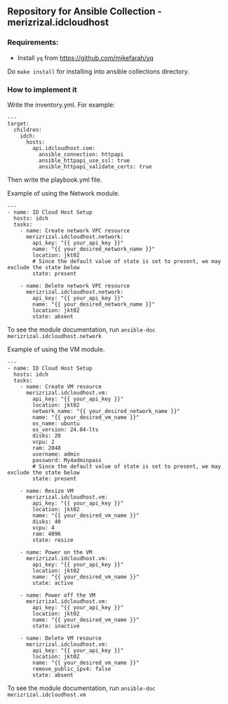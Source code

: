 ## Repository for Ansible Collection - merizrizal.idcloudhost

### Requirements:
- Install `yq` from https://github.com/mikefarah/yq

Do `make install` for installing into ansible collections directory.


### How to implement it
Write the inventory.yml. For example:
```
---
target:
  children:
    idch:
      hosts:
        api.idcloudhost.com:
          ansible_connection: httpapi
          ansible_httpapi_use_ssl: true
          ansible_httpapi_validate_certs: true
```

Then write the playbook.yml file.

Example of using the Network module.
```
---
- name: ID Cloud Host Setup
  hosts: idch
  tasks:
    - name: Create network VPC resource
      merizrizal.idcloudhost.network:
        api_key: "{{ your_api_key }}"
        name: "{{ your_desired_network_name }}"
        location: jkt02
        # Since the default value of state is set to present, we may exclude the state below
        state: present

    - name: Delete network VPC resource
      merizrizal.idcloudhost.network:
        api_key: "{{ your_api_key }}"
        name: "{{ your_desired_network_name }}"
        location: jkt02
        state: absent
```
To see the module documentation, run `ansible-doc merizrizal.idcloudhost.network`

Example of using the VM module.
```
---
- name: ID Cloud Host Setup
  hosts: idch
  tasks:
    - name: Create VM resource
      merizrizal.idcloudhost.vm:
        api_key: "{{ your_api_key }}"
        location: jkt02
        network_name: "{{ your_desired_network_name }}"
        name: "{{ your_desired_vm_name }}"
        os_name: ubuntu
        os_version: 24.04-lts
        disks: 20
        vcpu: 2
        ram: 2048
        username: admin
        password: My4adminpass
        # Since the default value of state is set to present, we may exclude the state below
        state: present

    - name: Resize VM
      merizrizal.idcloudhost.vm:
        api_key: "{{ your_api_key }}"
        location: jkt02
        name: "{{ your_desired_vm_name }}"
        disks: 40
        vcpu: 4
        ram: 4096
        state: resize

    - name: Power on the VM
      merizrizal.idcloudhost.vm:
        api_key: "{{ your_api_key }}"
        location: jkt02
        name: "{{ your_desired_vm_name }}"
        state: active

    - name: Power off the VM
      merizrizal.idcloudhost.vm:
        api_key: "{{ your_api_key }}"
        location: jkt02
        name: "{{ your_desired_vm_name }}"
        state: inactive

    - name: Delete VM resource
      merizrizal.idcloudhost.vm:
        api_key: "{{ your_api_key }}"
        location: jkt02
        name: "{{ your_desired_vm_name }}"
        remove_public_ipv4: false
        state: absent
```
To see the module documentation, run `ansible-doc merizrizal.idcloudhost.vm`